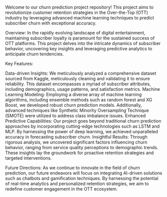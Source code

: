 Welcome to our churn prediction project repository! This project aims to revolutionize customer retention strategies in the Over-the-Top (OTT) industry by leveraging advanced machine learning techniques to predict subscriber churn with exceptional accuracy.

Overview:
In the rapidly evolving landscape of digital entertainment, maintaining subscriber loyalty is paramount for the sustained success of OTT platforms. This project delves into the intricate dynamics of subscriber behavior, uncovering key insights and leveraging predictive analytics to anticipate churn tendencies.

Key Features:

Data-driven Insights: We meticulously analyzed a comprehensive dataset sourced from Kaggle, meticulously cleaning and validating it to ensure reliability. This dataset encompasses a myriad of subscriber attributes, including demographics, usage patterns, and satisfaction metrics.
Machine Learning Modeling: Employing a diverse array of machine learning algorithms, including ensemble methods such as random forest and XG Boost, we developed robust churn prediction models. Additionally, advanced techniques like Synthetic Minority Oversampling Technique (SMOTE) were utilized to address class imbalance issues.
Enhanced Predictive Capabilities: Our project goes beyond traditional churn prediction approaches by incorporating cutting-edge technologies such as LSTM and MLP. By harnessing the power of deep learning, we achieved unparalleled accuracy in forecasting subscriber churn.
Insightful Results: Through rigorous analysis, we uncovered significant factors influencing churn behavior, ranging from service quality perceptions to demographic trends. These insights lay the groundwork for proactive retention strategies and targeted interventions.


Future Directions:
As we continue to innovate in the field of churn prediction, our future endeavors will focus on integrating AI-driven solutions such as chatbots and gamification techniques. By harnessing the potential of real-time analytics and personalized retention strategies, we aim to redefine customer engagement in the OTT ecosystem.
